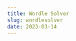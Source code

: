```yaml
---
title: Wordle Solver
slug: wordlesolver
date: 2023-03-14
---
```


<div id="wordleForm" data-component=""></div>
